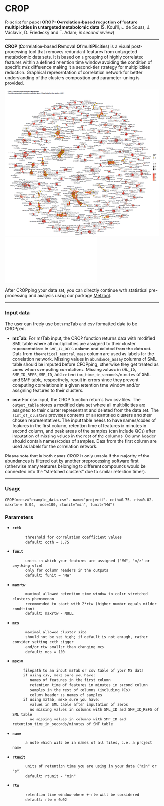 # CROP
R-script for paper **CROP: Correlation-based reduction of feature multiplicities in untargeted metabolomic data** (Š. Kouřil, J. de Sousa, J. Václavík, D. Friedecký and T. Adam; *in second review*)
***

**CROP** (**C**orrelation-based **R**emoval **O**f multi**P**licities) is a visual post-processing tool that removes redundant features from untargeted metabolomic data sets. It is based on a grouping of highly correlated features within a defined retention time window avoiding the condition of specific m/z difference making it a second-tier strategy for multiplicities reduction.
Graphical representation of correlation network for better understanding of the clusters composition and parameter tuning is provided.

![CROPped example data - correlation network](example_correlation_network.PNG)
![CROPped example data - correlation network](example_data_CROPped_ccth_0.75_rtw+-0.02_correlation_network.pdf)

After CROPping your data set, you can directly continue with statistical pre-processing and analysis using our package [Metabol](https://github.com/AlzbetaG/Metabol).
***

### Input data
The user can freely use both mzTab and csv formatted data to be CROPped. 

- **mzTab**: For mzTab input, the CROP function returns data with modified SML table where all multiplicities are assigned to their cluster representatives in `SMF_ID_REFS` column and deleted from the data set. Data from `theoretical_neutral_mass` column are used as labels for the correlation network. Missing values in `abundance_assay` columns of SML table should be imputed before CROPping, otherwise they get treated as zeros when computing correlations. Missing values in `SML_ID`, `SMF_ID_REFS`, `SMF_ID`, and `retention_time_in_seconds/minutes` of SML and SMF table, respectively, result in errors since they prevent computing correlations in a given retention time window and/or assigning features to their clusters.

- **csv**: For csv input, the CROP function returns two csv files. The `output_table` stores a modified data set where all multiplicities are assigned to their cluster representant and deleted from the data set. The `list_of_clusters` provides contents of all identified clusters and their chosen representatives. The input table needs to have names/codes of features in the first column, retention time of features in minutes in second column, and peak areas of the samples (can include QCs) after imputation of missing values in the rest of the columns. Column header should contain names/codes of samples. Data from the first column are used as labels for the correlation network.

Please note that in both cases CROP is only usable if the majority of the abundances is filtered out by another preprocessing software first (otherwise many features belonging to different compounds would be connected into the “stretched clusters” due to similar retention times). 

***

### Usage
`CROP(mscsv="example_data.csv", name="project1", ccth=0.75, rtw=0.02, maxrtw = 0.04,  mcs=100, rtunit="min", funit="MW")`

### Parameters
* __`ccth`__

            threshold for correlation coefficient values
            default: ccth = 0.75

* __`funit`__
            
            units in which your features are assigned ("MW", "m/z" or anything else)
            only for column headers in the outputs
            default: funit = "MW"

* __`maxrtw`__

            maximal allowed retention time window to color stretched clusters phenomenon
            recommended to start with 2*rtw (higher number equals milder condition)
            default: maxrtw = NULL

* __`mcs`__

            maximal allowed cluster size
            should not be set high; if default is not enough, rather consider setting ccth bigger 
            and/or rtw smaller than changing mcs 
            default: mcs = 100

* __`mscsv`__

           filepath to an input mzTab or csv table of your MS data 
           if using csv, make sure you have:
              names of features in the first column
              retention time of features in minutes in second column
              samples in the rest of columns (including QCs)
              column header as names of samples
           if using mzTab, make sure you have:
              values in SML table after imputation of zeros
              no missing values in columns with SML_ID and SMF_ID_REFS of SML table
              no missing values in columns with SMF_ID and retention_time_in_seconds/minutes of SMF table

* __`name`__

            a note which will be in names of all files, i.e. a project name

* __`rtunit`__  

            units of retention time you are using in your data ("min" or "s")
            default: rtunit = "min"

* __`rtw`__     

            retention time window where +-rtw will be considered
            default: rtw = 0.02
